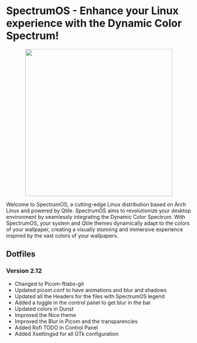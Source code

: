 # SpectrumOS - Enhance your Linux experience with the Dynamic Color Spectrum!

<p align="center">
  <img width="400" src="https://github.com/gibranlp/SpectrumOS/assets/2806964/11190860-1f39-4440-aedf-48812a0ffaf1">
</p>

Welcome to SpectrumOS, a cutting-edge Linux distribution based on Arch Linux and powered by Qtile. SpectrumOS aims to revolutionize your desktop environment by seamlessly integrating the Dynamic Color Spectrum. With SpectrumOS, your system and Qtile themes dynamically adapt to the colors of your wallpaper, creating a visually stunning and immersive experience inspired by the vast colors of your wallpapers.

## Dotfiles

### Version 2.12

- Changed to Picom-ftlabs-git
- Updated picom.conf to have animations and blur and shadows
- Updated all the Headers for the files with SpectrumOS legend
- Added a toggle in the control panel to get blur in the bar
- Updated colors in Dunst
- Improved the Nice theme
- Improved the Blur in Picom and the transparencies
- Added Rofi TODO in Control Panel
- Added Xsettingsd for all GTk configuration